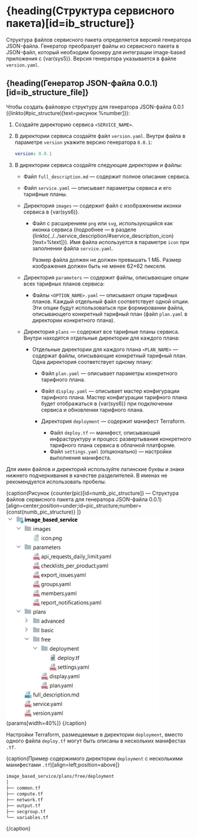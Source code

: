 # {heading(Структура сервисного пакета)[id=ib_structure]}

Структура файлов сервисного пакета определяется версией генератора JSON-файла. Генератор преобразует файлы из сервисного пакета в JSON-файл, который необходим брокеру для интеграции image-based приложения с {var(sys5)}. Версия генератора указывается в файле `version.yaml`.

## {heading(Генератор JSON-файла 0.0.1)[id=ib_structure_file]}

Чтобы создать файловую структуру для генератора JSON-файла 0.0.1 ({linkto(#pic_structure)[text=рисунок %number]}):

1. Создайте директорию сервиса `<SERVICE_NAME>`.
1. В директории сервиса создайте файл `version.yaml`. Внутри файла в параметре `version` укажите версию генератора `0.0.1`:

   ```yaml
   version: 0.0.1
   ```

1. В директории сервиса создайте следующие директории и файлы:

   * Файл `full_description.md` — содержит полное описание сервиса.
   * Файл `service.yaml` — описывает параметры сервиса и его тарифные планы.
   * Директория `images` — содержит файл с изображением иконки сервиса в {var(sys6)}.

      * Файл с расширением `png` или `svg`, использующийся как иконка сервиса (подробнее — в разделе {linkto(../../service_description/#service_description_icon)[text=%text]}). Имя файла используется в параметре `icon` при заполнении файла `service.yaml`.

         Размер файла должен не должен превышать 1 МБ. Размер изображения должен быть не менее 62×62 пикселя.

   * Директория `parameters` — содержит файлы, описывающие опции всех тарифных планов сервиса:

      * Файлы `<OPTION_NAME>.yaml` — описывают опции тарифных планов. Каждый отдельный файл соответствует одной опции. Эти опции будут использоваться при формировании файла, описывающего конкретный тарифный план (файл `plan.yaml` в директории конкретного плана).

   * Директория `plans` — содержит все тарифные планы сервиса. Внутри находятся отдельные директории для каждого плана:

      * Отдельные директории для каждого плана `<PLAN_NAME>` — содержат файлы, описывающие конкретный тарифный план. Одна директория соответствует одному плану:

         * Файл `plan.yaml` — описывает параметры конкретного тарифного плана.
         * Файл `display.yaml` — описывает мастер конфигурации тарифного плана. Мастер конфигурации тарифного плана будет отображаться в {var(sys6)} при подключении сервиса и обновлении тарифного плана.
         * Директория `deployment` — содержит манифест Terraform.

            * Файл `deploy.tf` — манифест, описывающий инфраструктуру и процесс развертывания конкретного тарифного плана сервиса в облачной платформе.
            * Файл `settings.yaml` (опционально) — настройки выполнения манифеста.

<warn>

Для имен файлов и директорий используйте латинские буквы и знаки нижнего подчеркивания в качестве разделителей. В именах не рекомендуется использовать пробелы.

</warn>

{caption(Рисунок {counter(pic)[id=numb_pic_structure]} — Структура файлов сервисного пакета для генератора JSON-файла 0.0.1)[align=center;position=under;id=pic_structure;number={const(numb_pic_structure)} ]}
![pic1](../../assets/IBstructure.png){params[width=40%]}
{/caption}

<info>

Настройки Terraform, размещаемые в директории `deployment`, вместо одного файла `deploy.tf` могут быть описаны в нескольких манифестах `.tf`.

</info>

{caption(Пример содержимого директории `deployment` с несколькими манифестами `.tf`)[align=left;position=above]}
```text
image_based_service/plans/free/deployment
│
├── common.tf
├── compute.tf
├── network.tf
├── output.tf
├── secgroup.tf
└── variables.tf
```
{/caption}
